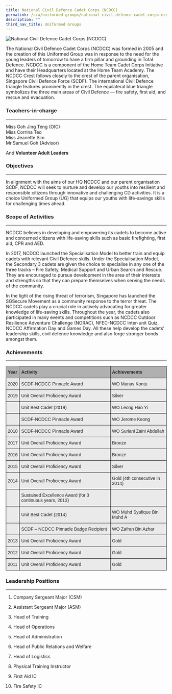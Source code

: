 ```yaml
---
title: National Civil Defence Cadet Corps (NCDCC)
permalink: /cca/uniformed-groups/national-civil-defence-cadet-corps-ncdcc
description: ""
third_nav_title: Uniformed Groups
---
```


![National Civil Defence Cadet Corps (NCDCC)](/images/NCDCC_2019.jpg)

The National Civil Defence Cadet Corps (NCDCC) was formed in 2005 and the creation of this Uniformed Group was in response to the need for the young leaders of tomorrow to have a firm pillar and grounding in Total Defence. NCDCC is a component of the Home Team Cadet Corps Initiative and have their Headquarters located at the Home Team Academy. The NCDCC Crest follows closely to the crest of the parent organisation, Singapore Civil Defence Force (SCDF). The international Civil Defence triangle features prominently in the crest. The equilateral blue triangle symbolizes the three main areas of Civil Defence — fire safety, first aid, and rescue and evacuation.

### Teachers-in-charge
------------------

Miss Goh Jing Teng (OIC) <br>
Miss Corrina Teo <br>
Miss Jeanette Sim  <br>
Mr Samuel Goh (Advisor)  

And **Volunteer Adult Leaders**

### Objectives
----------

In alignment with the aims of our HQ NCDCC and our parent organisation SCDF, NCDCC will seek to nurture and develop our youths into resilient and responsible citizens through innovative and challenging CD activities. It is a choice Uniformed Group (UG) that equips our youths with life-savings skills for challenging times ahead.

### Scope of Activities
-------------------

NCDCC believes in developing and empowering its cadets to become active and concerned citizens with life-saving skills such as basic firefighting, first aid, CPR and AED. 

  

In 2017, NCDCC launched the Specialisation Model to better train and equip cadets with relevant Civil Defence skills. Under the Specialisation Model, the Secondary 3 cadets are given the choice to specialise in any one of the three tracks – Fire Safety, Medical Support and Urban Search and Rescue. They are encouraged to pursue development in the area of their interests and strengths so that they can prepare themselves when serving the needs of the community. 

  

In the light of the rising threat of terrorism, Singapore has launched the SGSecure Movement as a community response to the terror threat. The NCDCC cadets play a crucial role in actively advocating for greater knowledge of life-saving skills. Throughout the year, the cadets also participated in many events and competitions such as NCDCC Outdoor Resilience Adventure Challenge (NORAC), NFEC-NCDCC Inter-unit Quiz, NCDCC Affirmation Day and Games Day. All these help develop the cadets’ leadership skills, civil defence knowledge and also forge stronger bonds amongst them.

### Achievements
------------

<style type="text/css">
.tg  {border-collapse:collapse;border-spacing:0;}
.tg td{border-color:black;border-style:solid;border-width:1px;font-family:Arial, sans-serif;font-size:14px;
  overflow:hidden;padding:10px 5px;word-break:normal;}
.tg th{border-color:black;border-style:solid;border-width:1px;font-family:Arial, sans-serif;font-size:14px;
  font-weight:normal;overflow:hidden;padding:10px 5px;word-break:normal;}
.tg .tg-y7qa{background-color:#EAEAEA;color:#222;text-align:left;vertical-align:top}
.tg .tg-xxiv{background-color:#B0B0B0;color:#222;font-weight:bold;text-align:left;vertical-align:middle}
.tg .tg-6k70{background-color:#B0B0B0;border-color:inherit;color:#222;font-weight:bold;text-align:left;vertical-align:middle}
.tg .tg-bvia{background-color:#EAEAEA;color:#222;text-align:left;vertical-align:middle}
</style>
<table class="tg">
<thead>
  <tr>
    <th class="tg-6k70"><span style="color:#222;background-color:#B0B0B0">Year</span></th>
    <th class="tg-xxiv"><span style="color:#222;background-color:#B0B0B0">Activity</span></th>
    <th class="tg-xxiv"><span style="color:#222;background-color:#B0B0B0">Achievements</span></th>
  </tr>
</thead>
<tbody>
  <tr>
    <td class="tg-bvia"><span style="color:#222;background-color:#EAEAEA">2020</span></td>
    <td class="tg-bvia"><span style="color:#222;background-color:#EAEAEA">SCDF-NCDCC Pinnacle Award</span><br></td>
    <td class="tg-bvia"><span style="color:#222;background-color:#EAEAEA">WO Manav Kontu</span></td>
  </tr>
  <tr>
    <td class="tg-bvia"><span style="color:#222;background-color:#EAEAEA">2019</span></td>
    <td class="tg-bvia"><span style="color:#222;background-color:#EAEAEA">Unit Overall Proficiency Award</span><br></td>
    <td class="tg-bvia"><span style="color:#222;background-color:#EAEAEA">Silver</span></td>
  </tr>
  <tr>
    <td class="tg-bvia"><span style="color:#222;background-color:#EAEAEA"> </span></td>
    <td class="tg-bvia"><span style="color:#222;background-color:#EAEAEA">Unit Best Cadet (2019) </span></td>
    <td class="tg-bvia"><span style="color:#222;background-color:#EAEAEA">WO Leong Hao Yi </span></td>
  </tr>
  <tr>
    <td class="tg-bvia"><span style="color:#222;background-color:#EAEAEA"> </span></td>
    <td class="tg-bvia"><span style="color:#222;background-color:#EAEAEA">SCDF-NCDCC Pinnacle Award</span></td>
    <td class="tg-bvia"><span style="color:#222;background-color:#EAEAEA">WO Jerome Keong</span></td>
  </tr>
  <tr>
    <td class="tg-bvia"><span style="color:#222;background-color:#EAEAEA">2018</span></td>
    <td class="tg-bvia"><span style="color:#222;background-color:#EAEAEA">SCDF-NCDCC Pinnacle Award</span></td>
    <td class="tg-bvia"><span style="color:#222;background-color:#EAEAEA">WO Suriani Zaini Abdullah</span></td>
  </tr>
  <tr>
    <td class="tg-bvia"><span style="color:#222;background-color:#EAEAEA">2017</span></td>
    <td class="tg-bvia"><span style="color:#222;background-color:#EAEAEA">Unit Overall Proficiency Award </span></td>
    <td class="tg-bvia"><span style="color:#222;background-color:#EAEAEA">Bronze </span><br></td>
  </tr>
  <tr>
    <td class="tg-bvia"><span style="color:#222;background-color:#EAEAEA">2016</span></td>
    <td class="tg-bvia"><span style="color:#222;background-color:#EAEAEA">Unit Overall Proficiency Award </span></td>
    <td class="tg-bvia"><span style="color:#222;background-color:#EAEAEA">Bronze </span></td>
  </tr>
  <tr>
    <td class="tg-bvia"><span style="color:#222;background-color:#EAEAEA">2015</span></td>
    <td class="tg-bvia"><span style="color:#222;background-color:#EAEAEA">Unit Overall Proficiency Award</span></td>
    <td class="tg-bvia"><span style="color:#222;background-color:#EAEAEA">Silver</span></td>
  </tr>
  <tr>
    <td class="tg-bvia"><span style="color:#222;background-color:#EAEAEA">2014</span></td>
    <td class="tg-bvia"><span style="color:#222;background-color:#EAEAEA">Unit Overall Proficiency Award</span></td>
    <td class="tg-bvia"><span style="color:#222;background-color:#EAEAEA">Gold (4th consecutive in 2014)</span></td>
  </tr>
  <tr>
    <td class="tg-bvia"><span style="color:#222;background-color:#EAEAEA"> </span></td>
    <td class="tg-bvia"><span style="color:#222;background-color:#EAEAEA">Sustained Excellence Award (for 3 continuous years, 2013) </span></td>
    <td class="tg-bvia"><span style="color:#222;background-color:#EAEAEA"> </span></td>
  </tr>
  <tr>
    <td class="tg-bvia"><span style="color:#222;background-color:#EAEAEA"> </span></td>
    <td class="tg-bvia"><span style="color:#222;background-color:#EAEAEA">Unit Best Cadet (2014)</span></td>
    <td class="tg-bvia"><span style="color:#222;background-color:#EAEAEA">WO Muhd Syafique Bin Muhd A </span></td>
  </tr>
  <tr>
    <td class="tg-bvia"><span style="color:#222;background-color:#EAEAEA"> </span></td>
    <td class="tg-bvia"><span style="color:#222;background-color:#EAEAEA">SCDF – NCDCC Pinnacle Badge Recipient</span></td>
    <td class="tg-bvia"><span style="color:#222;background-color:#EAEAEA">WO Zafran Bin Azhar </span></td>
  </tr>
  <tr>
    <td class="tg-bvia"><span style="color:#222;background-color:#EAEAEA"> 2013</span></td>
    <td class="tg-bvia"><span style="color:#222;background-color:#EAEAEA">Unit Overall Proficiency Award</span></td>
    <td class="tg-y7qa">Gold</td>
  </tr>
  <tr>
    <td class="tg-bvia"><span style="color:#222;background-color:#EAEAEA"> 2012</span></td>
    <td class="tg-bvia"><span style="color:#222;background-color:#EAEAEA">Unit Overall Proficiency Award</span></td>
    <td class="tg-y7qa">Gold</td>
  </tr>
  <tr>
    <td class="tg-bvia"><span style="color:#222;background-color:#EAEAEA"> 2011</span></td>
    <td class="tg-bvia"><span style="color:#222;background-color:#EAEAEA">Unit Overall Proficiency Award</span></td>
    <td class="tg-y7qa">Gold</td>
  </tr>
</tbody>
</table>

### Leadership Positions
--------------------

1. Company Sergeant Major (CSM)  

2. Assistant Sergeant Major (ASM)

3. Head of Training

4. Head of Operations

5. Head of Administration

6. Head of Public Relations and Welfare

7. Head of Logistics

8. Physical Training Instructor

9. First Aid IC

10. Fire Safety IC